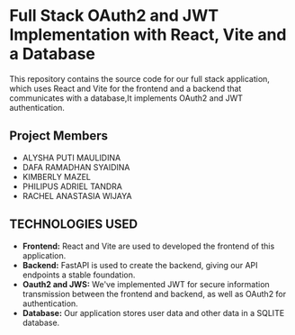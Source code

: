 # Full Stack OAuth2 and JWT Implementation with React, Vite and a Database

This repository contains the source code for our full stack application, which uses React and Vite for the frontend and a backend that communicates with a database,It implements OAuth2 and JWT authentication. 

## Project Members
* ALYSHA PUTI MAULIDINA
* DAFA RAMADHAN SYAIDINA
* KIMBERLY MAZEL
* PHILIPUS ADRIEL TANDRA
* RACHEL ANASTASIA WIJAYA

## TECHNOLOGIES USED
* **Frontend:** React and Vite are used to developed the frontend of this application.
* **Backend:** FastAPI is used to create the backend, giving our API endpoints a stable foundation.
* **Oauth2 and JWS:** We've implemented JWT for secure information transmission between the frontend and backend, as well as OAuth2 for authentication.
* **Database:**  Our application stores user data and other data in a SQLITE database.

